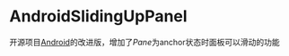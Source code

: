 # AndroidSlidingUpPanel
开源项目[Android](https://github.com/umano/AndroidSlidingUpPanel)的改进版，增加了*Pane*为anchor状态时面板可以滑动的功能
